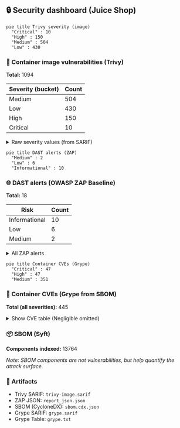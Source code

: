 ## 🔒 Security dashboard (Juice Shop)

```mermaid
pie title Trivy severity (image)
  "Critical" : 10
  "High" : 150
  "Medium" : 504
  "Low" : 430
```

### 🐳 Container image vulnerabilities (Trivy)
**Total:** 1094

| Severity (bucket) | Count |
|---|---|
| Medium | 504 |
| Low | 430 |
| High | 150 |
| Critical | 10 |

<details><summary>Raw severity values (from SARIF)</summary>


| Severity (raw) | Count |
|---|---|
| 5.5 | 460 |
| 2.0 | 426 |
| 8.0 | 81 |
| 7.8 | 43 |
| 4.7 | 13 |
| 6.5 | 9 |
| 7.5 | 9 |
| 5.3 | 6 |
| 7.1 | 5 |
| 9.8 | 4 |
| 4.1 | 3 |
| 7.0 | 3 |
| 7.3 | 3 |
| 8.1 | 3 |
| 9.1 | 3 |
| 9.5 | 3 |
| 3.3 | 2 |
| 4.4 | 2 |
| 4.6 | 2 |
| 5.0 | 2 |
| 6.4 | 2 |
| 6.7 | 2 |
| 0.0 | 1 |
| 1.9 | 1 |
| 4.8 | 1 |
| 6.1 | 1 |
| 6.3 | 1 |
| 7.2 | 1 |
| 7.4 | 1 |
| 7.7 | 1 |


</details>

```mermaid
pie title DAST alerts (ZAP)
  "Medium" : 2
  "Low" : 6
  "Informational" : 10
```

### 🌐 DAST alerts (OWASP ZAP Baseline)
**Total:** 18

| Risk | Count |
|---|---|
| Informational | 10 |
| Low | 6 |
| Medium | 2 |

<details><summary>All ZAP alerts</summary>


- **Content Security Policy (CSP) Header Not Set** — _Medium_ (examples: 11) — e.g. `http://localhost:3000`
- **Cross-Domain Misconfiguration** — _Medium_ (examples: 11) — e.g. `http://localhost:3000`
- **Cross-Domain JavaScript Source File Inclusion** — _Low_ (examples: 10) — e.g. `http://localhost:3000`
- **Dangerous JS Functions** — _Low_ (examples: 2) — e.g. `http://localhost:3000/main.js`
- **Deprecated Feature Policy Header Set** — _Low_ (examples: 11) — e.g. `http://localhost:3000`
- **Full Path Disclosure** — _Low_ (examples: 6) — e.g. `http://localhost:3000/ftp/coupons_2013.md.bak`
- **Insufficient Site Isolation Against Spectre Vulnerability** — _Low_ (examples: 12) — e.g. `http://localhost:3000`
- **Timestamp Disclosure - Unix** — _Low_ (examples: 16) — e.g. `http://localhost:3000`
- **Base64 Disclosure** — _Informational_ (examples: 5) — e.g. `http://localhost:3000/ftp`
- **Information Disclosure - Suspicious Comments** — _Informational_ (examples: 2) — e.g. `http://localhost:3000/main.js`
- **Modern Web Application** — _Informational_ (examples: 11) — e.g. `http://localhost:3000`
- **Non-Storable Content** — _Informational_ (examples: 1) — e.g. `http://localhost:3000/ftp/encrypt.pyc`
- **Sec-Fetch-Dest Header is Missing** — _Informational_ (examples: 3) — e.g. `http://localhost:3000`
- **Sec-Fetch-Mode Header is Missing** — _Informational_ (examples: 3) — e.g. `http://localhost:3000`
- **Sec-Fetch-Site Header is Missing** — _Informational_ (examples: 3) — e.g. `http://localhost:3000`
- **Sec-Fetch-User Header is Missing** — _Informational_ (examples: 3) — e.g. `http://localhost:3000`
- **Storable and Cacheable Content** — _Informational_ (examples: 2) — e.g. `http://localhost:3000/ftp`
- **Storable but Non-Cacheable Content** — _Informational_ (examples: 9) — e.g. `http://localhost:3000`


</details>

```mermaid
pie title Container CVEs (Grype)
  "Critical" : 47
  "High" : 47
  "Medium" : 351
```

### 🧰 Container CVEs (Grype from SBOM)
**Total (all severities):** 445

<details><summary>Show CVE table (Negligible omitted)</summary>


| Vulnerability | Package | Version | Severity | Fix | Location |
|---|---|---|---|---|---|
| `CVE-2023-2953-libldap-2.5-0` | `-` | `-` | Critical | `-` | `//usr/share/doc/libldap-2.5-0/copyright` |
| `CVE-2025-46835-git` | `-` | `-` | Critical | `-` | `//usr/share/doc/git/copyright` |
| `CVE-2025-46835-git-man` | `-` | `-` | Critical | `-` | `//usr/share/doc/git-man/copyright` |
| `CVE-2025-48384-git` | `-` | `-` | Critical | `-` | `//usr/share/doc/git/copyright` |
| `CVE-2025-48384-git-man` | `-` | `-` | Critical | `-` | `//usr/share/doc/git-man/copyright` |
| `CVE-2025-48385-git` | `-` | `-` | Critical | `-` | `//usr/share/doc/git/copyright` |
| `CVE-2025-48385-git-man` | `-` | `-` | Critical | `-` | `//usr/share/doc/git-man/copyright` |
| `CVE-2025-59375-libexpat1` | `-` | `-` | Critical | `-` | `//usr/share/doc/libexpat1/copyright` |
| `CVE-2025-6020-libpam-modules` | `-` | `-` | Critical | `-` | `//usr/share/doc/libpam-modules/copyright` |
| `CVE-2025-6020-libpam-modules-bin` | `-` | `-` | Critical | `-` | `//usr/share/doc/libpam-modules-bin/copyright` |
| `CVE-2025-6020-libpam-runtime` | `-` | `-` | Critical | `-` | `//usr/share/doc/libpam-runtime/copyright` |
| `CVE-2025-6020-libpam0g` | `-` | `-` | Critical | `-` | `//usr/share/doc/libpam0g/copyright` |
| `CVE-2025-6297-dpkg` | `-` | `-` | Critical | `-` | `//usr/share/doc/dpkg/copyright` |
| `CVE-2025-7458-libsqlite3-0` | `-` | `-` | Critical | `-` | `//usr/share/doc/libsqlite3-0/copyright` |
| `CVE-2025-8194-libpython3.11-minimal` | `-` | `-` | Critical | `-` | `//usr/share/doc/libpython3.11-minimal/copyright` |
| `CVE-2025-8194-libpython3.11-stdlib` | `-` | `-` | Critical | `-` | `//usr/share/doc/libpython3.11-minimal/copyright` |
| `CVE-2025-8194-python3.11` | `-` | `-` | Critical | `-` | `//usr/share/doc/python3.11/copyright` |
| `CVE-2025-8194-python3.11-minimal` | `-` | `-` | Critical | `-` | `//usr/share/doc/python3.11-minimal/copyright` |
| `CVE-2025-9086-libcurl3-gnutls` | `-` | `-` | Critical | `-` | `//usr/share/doc/libcurl3-gnutls/copyright` |
| `GHSA-2p57-rm9w-gvfp-ip` | `-` | `-` | Critical | `-` | `//app/node_modules/ip/package.json` |
| `GHSA-35jh-r3h4-6jhm-lodash` | `-` | `-` | Critical | `-` | `//app/node_modules/sanitize-html/node_modules/lodash/package.json` |
| `GHSA-3h5v-q93c-6h6q-ws` | `-` | `-` | Critical | `-` | `//app/frontend/node_modules/engine.io-client/node_modules/ws/package.json` |
| `GHSA-3h5v-q93c-6h6q-ws` | `-` | `-` | Critical | `-` | `//app/node_modules/engine.io/node_modules/ws/package.json` |
| `GHSA-446m-mv8f-q348-moment` | `-` | `-` | Critical | `-` | `//app/node_modules/express-jwt/node_modules/moment/package.json` |
| `GHSA-44fp-w29j-9vj5-multer` | `-` | `-` | Critical | `-` | `//app/node_modules/multer/package.json` |
| `GHSA-4pg4-qvpc-4q3h-multer` | `-` | `-` | Critical | `-` | `//app/node_modules/multer/package.json` |
| `GHSA-4xc9-xhrj-v574-lodash` | `-` | `-` | Critical | `-` | `//app/node_modules/sanitize-html/node_modules/lodash/package.json` |
| `GHSA-5mrr-rgp6-x4gr-marsdb` | `-` | `-` | Critical | `-` | `//app/node_modules/marsdb/package.json` |
| `GHSA-6g6m-m6h5-w9gf-express-jwt` | `-` | `-` | Critical | `-` | `//app/node_modules/express-jwt/package.json` |
| `GHSA-78wr-2p64-hpwj-commons-io` | `-` | `-` | Critical | `-` | `//app/frontend/node_modules/font-mfizz/blaze.jar` |
| `GHSA-8cf7-32gw-wr33-jsonwebtoken` | `-` | `-` | Critical | `-` | `//app/node_modules/express-jwt/node_modules/jsonwebtoken/package.json` |
| `GHSA-8cf7-32gw-wr33-jsonwebtoken` | `-` | `-` | Critical | `-` | `//app/node_modules/jsonwebtoken/package.json` |
| `GHSA-8hfj-j24r-96c4-moment` | `-` | `-` | Critical | `-` | `//app/node_modules/express-jwt/node_modules/moment/package.json` |
| `GHSA-c7hr-j4mj-j2w6-jsonwebtoken` | `-` | `-` | Critical | `-` | `//app/node_modules/express-jwt/node_modules/jsonwebtoken/package.json` |
| `GHSA-c7hr-j4mj-j2w6-jsonwebtoken` | `-` | `-` | Critical | `-` | `//app/node_modules/jsonwebtoken/package.json` |
| `GHSA-cchq-frgv-rjh5-vm2` | `-` | `-` | Critical | `-` | `//app/node_modules/vm2/package.json` |
| `GHSA-cgfm-xwp7-2cvr-sanitize-html` | `-` | `-` | Critical | `-` | `//app/node_modules/sanitize-html/package.json` |
| `GHSA-fjgf-rc76-4x9p-multer` | `-` | `-` | Critical | `-` | `//app/node_modules/multer/package.json` |
| `GHSA-g5hg-p3ph-g8qg-multer` | `-` | `-` | Critical | `-` | `//app/node_modules/multer/package.json` |
| `GHSA-g644-9gfx-q4q4-vm2` | `-` | `-` | Critical | `-` | `//app/node_modules/vm2/package.json` |
| `GHSA-gjcw-v447-2w7q-jws` | `-` | `-` | Critical | `-` | `//app/node_modules/jws/package.json` |
| `GHSA-grv7-fg5c-xmjg-braces` | `-` | `-` | Critical | `-` | `//app/node_modules/braces/package.json` |
| `GHSA-jf85-cpcp-j695-lodash` | `-` | `-` | Critical | `-` | `//app/node_modules/sanitize-html/node_modules/lodash/package.json` |
| `GHSA-p6mc-m468-83gw-lodash.set` | `-` | `-` | Critical | `-` | `//app/node_modules/lodash.set/package.json` |
| `GHSA-rc47-6667-2j5j-http-cache-semantics` | `-` | `-` | Critical | `-` | `//app/node_modules/http-cache-semantics/package.json` |
| `GHSA-whpj-8f3w-67p5-vm2` | `-` | `-` | Critical | `-` | `//app/node_modules/vm2/package.json` |
| `GHSA-xwcq-pm8m-c4vf-crypto-js` | `-` | `-` | Critical | `-` | `//app/node_modules/crypto-js/package.json` |
| `CVE-2023-50495-libncursesw6` | `-` | `-` | High | `-` | `//usr/share/doc/libtinfo6/copyright` |
| `CVE-2023-50495-libtinfo6` | `-` | `-` | High | `-` | `//usr/share/doc/libtinfo6/copyright` |
| `CVE-2023-50495-ncurses-base` | `-` | `-` | High | `-` | `//usr/share/doc/ncurses-base/copyright` |
| `CVE-2023-50495-ncurses-bin` | `-` | `-` | High | `-` | `//usr/share/doc/ncurses-bin/copyright` |
| `CVE-2024-10041-libpam-modules` | `-` | `-` | High | `-` | `//usr/share/doc/libpam-modules/copyright` |
| `CVE-2024-10041-libpam-modules-bin` | `-` | `-` | High | `-` | `//usr/share/doc/libpam-modules-bin/copyright` |
| `CVE-2024-10041-libpam-runtime` | `-` | `-` | High | `-` | `//usr/share/doc/libpam-runtime/copyright` |
| `CVE-2024-10041-libpam0g` | `-` | `-` | High | `-` | `//usr/share/doc/libpam0g/copyright` |
| `CVE-2024-22365-libpam-modules` | `-` | `-` | High | `-` | `//usr/share/doc/libpam-modules/copyright` |
| `CVE-2024-22365-libpam-modules-bin` | `-` | `-` | High | `-` | `//usr/share/doc/libpam-modules-bin/copyright` |
| `CVE-2024-22365-libpam-runtime` | `-` | `-` | High | `-` | `//usr/share/doc/libpam-runtime/copyright` |
| `CVE-2024-22365-libpam0g` | `-` | `-` | High | `-` | `//usr/share/doc/libpam0g/copyright` |
| `CVE-2025-10148-libcurl3-gnutls` | `-` | `-` | High | `-` | `//usr/share/doc/libcurl3-gnutls/copyright` |
| `CVE-2025-29088-libsqlite3-0` | `-` | `-` | High | `-` | `//usr/share/doc/libsqlite3-0/copyright` |
| `CVE-2025-6069-libpython3.11-minimal` | `-` | `-` | High | `-` | `//usr/share/doc/libpython3.11-minimal/copyright` |
| `CVE-2025-6069-libpython3.11-stdlib` | `-` | `-` | High | `-` | `//usr/share/doc/libpython3.11-minimal/copyright` |
| `CVE-2025-6069-python3.11` | `-` | `-` | High | `-` | `//usr/share/doc/python3.11/copyright` |
| `CVE-2025-6069-python3.11-minimal` | `-` | `-` | High | `-` | `//usr/share/doc/python3.11-minimal/copyright` |
| `CVE-2025-7709-libsqlite3-0` | `-` | `-` | High | `-` | `//usr/share/doc/libsqlite3-0/copyright` |
| `CVE-2025-9714-libxml2` | `-` | `-` | High | `-` | `//usr/share/doc/libxml2/copyright` |
| `CVE-2025-9714-libxml2-dev` | `-` | `-` | High | `-` | `//usr/share/doc/libxml2-dev/copyright` |
| `GHSA-25hc-qcg6-38wj-socket.io` | `-` | `-` | High | `-` | `//app/node_modules/socket.io/package.json` |
| `GHSA-29mw-wpgm-hmr9-lodash` | `-` | `-` | High | `-` | `//app/node_modules/sanitize-html/node_modules/lodash/package.json` |
| `GHSA-3j7m-hmh3-9jmp-sanitize-html` | `-` | `-` | High | `-` | `//app/node_modules/sanitize-html/package.json` |
| `GHSA-6fx8-h7jm-663j-parseuri` | `-` | `-` | High | `-` | `//app/frontend/node_modules/parseuri/package.json` |
| `GHSA-87vv-r9j6-g5qv-moment` | `-` | `-` | High | `-` | `//app/node_modules/express-jwt/node_modules/moment/package.json` |
| `GHSA-8g4m-cjm2-96wq-notevil` | `-` | `-` | High | `-` | `//app/node_modules/notevil/package.json` |
| `GHSA-952p-6rrq-rcjv-micromatch` | `-` | `-` | High | `-` | `//app/node_modules/micromatch/package.json` |
| `GHSA-cqmj-92xf-r6r9-socket.io-parser` | `-` | `-` | High | `-` | `//app/node_modules/socket.io-parser/package.json` |
| `GHSA-cqmj-92xf-r6r9-socket.io-parser` | `-` | `-` | High | `-` | `//app/frontend/node_modules/socket.io-client/node_modules/socket.io-parser/package.json` |
| `GHSA-f5x3-32g6-xq36-tar` | `-` | `-` | High | `-` | `//app/node_modules/node-pre-gyp/node_modules/tar/package.json` |
| `GHSA-fvqr-27wr-82fm-lodash` | `-` | `-` | High | `-` | `//app/node_modules/sanitize-html/node_modules/lodash/package.json` |
| `GHSA-gwrp-pvrq-jmwv-commons-io` | `-` | `-` | High | `-` | `//app/frontend/node_modules/font-mfizz/blaze.jar` |
| `GHSA-hjrf-2m68-5959-jsonwebtoken` | `-` | `-` | High | `-` | `//app/node_modules/express-jwt/node_modules/jsonwebtoken/package.json` |
| `GHSA-hjrf-2m68-5959-jsonwebtoken` | `-` | `-` | High | `-` | `//app/node_modules/jsonwebtoken/package.json` |
| `GHSA-mjxr-4v3x-q3m4-sanitize-html` | `-` | `-` | High | `-` | `//app/node_modules/sanitize-html/package.json` |
| `GHSA-p5gc-c584-jj6v-vm2` | `-` | `-` | High | `-` | `//app/node_modules/vm2/package.json` |
| `GHSA-pfrx-2q88-qq97-got` | `-` | `-` | High | `-` | `//app/node_modules/got/package.json` |
| `GHSA-qhxp-v273-g94h-sanitize-html` | `-` | `-` | High | `-` | `//app/node_modules/sanitize-html/package.json` |
| `GHSA-qwph-4952-7xr6-jsonwebtoken` | `-` | `-` | High | `-` | `//app/node_modules/express-jwt/node_modules/jsonwebtoken/package.json` |
| `GHSA-qwph-4952-7xr6-jsonwebtoken` | `-` | `-` | High | `-` | `//app/node_modules/jsonwebtoken/package.json` |
| `GHSA-r7qp-cfhv-p84w-engine.io` | `-` | `-` | High | `-` | `//app/node_modules/engine.io/package.json` |
| `GHSA-rjqq-98f6-6j3r-sanitize-html` | `-` | `-` | High | `-` | `//app/node_modules/sanitize-html/package.json` |
| `GHSA-rm97-x556-q36h-sanitize-html` | `-` | `-` | High | `-` | `//app/node_modules/sanitize-html/package.json` |
| `GHSA-rvg8-pwq2-xj7q-base64url` | `-` | `-` | High | `-` | `//app/node_modules/base64url/package.json` |
| `GHSA-x5rq-j2xg-h7qm-lodash` | `-` | `-` | High | `-` | `//app/node_modules/sanitize-html/node_modules/lodash/package.json` |
| `GHSA-xc6g-ggrc-qq4r-sanitize-html` | `-` | `-` | High | `-` | `//app/node_modules/sanitize-html/package.json` |
| `CVE-2005-2541-tar` | `-` | `-` | Medium | `-` | `//usr/share/doc/tar/copyright` |
| `CVE-2007-5686-login` | `-` | `-` | Medium | `-` | `//usr/share/doc/login/copyright` |
| `CVE-2007-5686-passwd` | `-` | `-` | Medium | `-` | `//usr/share/doc/passwd/copyright` |
| `CVE-2010-4756-libc-bin` | `-` | `-` | Medium | `-` | `//usr/share/doc/libc-bin/copyright` |
| `CVE-2010-4756-libc-dev-bin` | `-` | `-` | Medium | `-` | `//usr/share/doc/libc-dev-bin/copyright` |
| `CVE-2010-4756-libc6` | `-` | `-` | Medium | `-` | `//usr/share/doc/libc6/copyright` |
| `CVE-2010-4756-libc6-dev` | `-` | `-` | Medium | `-` | `//usr/share/doc/libc6-dev/copyright` |
| `CVE-2011-3374-apt` | `-` | `-` | Medium | `-` | `//usr/share/doc/apt/copyright` |
| `CVE-2011-3374-libapt-pkg6.0` | `-` | `-` | Medium | `-` | `//usr/share/doc/libapt-pkg6.0/copyright` |
| `CVE-2011-3389-libgnutls30` | `-` | `-` | Medium | `-` | `//usr/share/doc/libgnutls30/copyright` |
| `CVE-2011-4116-libperl5.36` | `-` | `-` | Medium | `-` | `//usr/share/doc/libperl5.36/copyright` |
| `CVE-2011-4116-perl` | `-` | `-` | Medium | `-` | `//usr/share/doc/perl/copyright` |
| `CVE-2011-4116-perl-base` | `-` | `-` | Medium | `-` | `//usr/share/doc/perl-base/copyright` |
| `CVE-2011-4116-perl-modules-5.36` | `-` | `-` | Medium | `-` | `//usr/share/doc/perl-modules-5.36/copyright` |
| `CVE-2013-4392-libsystemd0` | `-` | `-` | Medium | `-` | `//usr/share/doc/libsystemd0/copyright` |
| `CVE-2013-4392-libudev1` | `-` | `-` | Medium | `-` | `//usr/share/doc/libudev1/copyright` |
| `CVE-2015-3276-libldap-2.5-0` | `-` | `-` | Medium | `-` | `//usr/share/doc/libldap-2.5-0/copyright` |
| `CVE-2016-2781-coreutils` | `-` | `-` | Medium | `-` | `//usr/share/doc/coreutils/copyright` |
| `CVE-2017-13716-binutils` | `-` | `-` | Medium | `-` | `//usr/share/doc/binutils/copyright` |
| `CVE-2017-13716-binutils-common` | `-` | `-` | Medium | `-` | `//usr/share/doc/binutils-common/copyright` |
| `CVE-2017-13716-binutils-x86-64-linux-gnu` | `-` | `-` | Medium | `-` | `//usr/share/doc/binutils-common/copyright` |
| `CVE-2017-13716-libbinutils` | `-` | `-` | Medium | `-` | `//usr/share/doc/binutils-common/copyright` |
| `CVE-2017-13716-libctf-nobfd0` | `-` | `-` | Medium | `-` | `//usr/share/doc/libctf-nobfd0/copyright` |
| `CVE-2017-13716-libctf0` | `-` | `-` | Medium | `-` | `//usr/share/doc/binutils-common/copyright` |
| `CVE-2017-13716-libgprofng0` | `-` | `-` | Medium | `-` | `//usr/share/doc/binutils-common/copyright` |
| `CVE-2017-14159-libldap-2.5-0` | `-` | `-` | Medium | `-` | `//usr/share/doc/libldap-2.5-0/copyright` |
| `CVE-2017-17740-libldap-2.5-0` | `-` | `-` | Medium | `-` | `//usr/share/doc/libldap-2.5-0/copyright` |
| `CVE-2017-18018-coreutils` | `-` | `-` | Medium | `-` | `//usr/share/doc/coreutils/copyright` |
| `CVE-2018-1000021-git` | `-` | `-` | Medium | `-` | `//usr/share/doc/git/copyright` |
| `CVE-2018-1000021-git-man` | `-` | `-` | Medium | `-` | `//usr/share/doc/git-man/copyright` |
| `CVE-2018-20673-binutils` | `-` | `-` | Medium | `-` | `//usr/share/doc/binutils/copyright` |
| `CVE-2018-20673-binutils-common` | `-` | `-` | Medium | `-` | `//usr/share/doc/binutils-common/copyright` |
| `CVE-2018-20673-binutils-x86-64-linux-gnu` | `-` | `-` | Medium | `-` | `//usr/share/doc/binutils-common/copyright` |
| `CVE-2018-20673-libbinutils` | `-` | `-` | Medium | `-` | `//usr/share/doc/binutils-common/copyright` |
| `CVE-2018-20673-libctf-nobfd0` | `-` | `-` | Medium | `-` | `//usr/share/doc/libctf-nobfd0/copyright` |
| `CVE-2018-20673-libctf0` | `-` | `-` | Medium | `-` | `//usr/share/doc/binutils-common/copyright` |
| `CVE-2018-20673-libgprofng0` | `-` | `-` | Medium | `-` | `//usr/share/doc/binutils-common/copyright` |
| `CVE-2018-20712-binutils` | `-` | `-` | Medium | `-` | `//usr/share/doc/binutils/copyright` |
| `CVE-2018-20712-binutils-common` | `-` | `-` | Medium | `-` | `//usr/share/doc/binutils-common/copyright` |
| `CVE-2018-20712-binutils-x86-64-linux-gnu` | `-` | `-` | Medium | `-` | `//usr/share/doc/binutils-common/copyright` |
| `CVE-2018-20712-libbinutils` | `-` | `-` | Medium | `-` | `//usr/share/doc/binutils-common/copyright` |
| `CVE-2018-20712-libctf-nobfd0` | `-` | `-` | Medium | `-` | `//usr/share/doc/libctf-nobfd0/copyright` |
| `CVE-2018-20712-libctf0` | `-` | `-` | Medium | `-` | `//usr/share/doc/binutils-common/copyright` |
| `CVE-2018-20712-libgprofng0` | `-` | `-` | Medium | `-` | `//usr/share/doc/binutils-common/copyright` |
| `CVE-2018-20796-libc-bin` | `-` | `-` | Medium | `-` | `//usr/share/doc/libc-bin/copyright` |
| `CVE-2018-20796-libc-dev-bin` | `-` | `-` | Medium | `-` | `//usr/share/doc/libc-dev-bin/copyright` |
| `CVE-2018-20796-libc6` | `-` | `-` | Medium | `-` | `//usr/share/doc/libc6/copyright` |
| `CVE-2018-20796-libc6-dev` | `-` | `-` | Medium | `-` | `//usr/share/doc/libc6-dev/copyright` |
| `CVE-2018-5709-libgssapi-krb5-2` | `-` | `-` | Medium | `-` | `//usr/share/doc/libgssapi-krb5-2/copyright` |
| `CVE-2018-5709-libk5crypto3` | `-` | `-` | Medium | `-` | `//usr/share/doc/libk5crypto3/copyright` |
| `CVE-2018-5709-libkrb5-3` | `-` | `-` | Medium | `-` | `//usr/share/doc/libkrb5-3/copyright` |
| `CVE-2018-5709-libkrb5support0` | `-` | `-` | Medium | `-` | `//usr/share/doc/libkrb5support0/copyright` |
| `CVE-2018-6829-libgcrypt20` | `-` | `-` | Medium | `-` | `//usr/share/doc/libgcrypt20/copyright` |
| `CVE-2018-9996-binutils` | `-` | `-` | Medium | `-` | `//usr/share/doc/binutils/copyright` |
| `CVE-2018-9996-binutils-common` | `-` | `-` | Medium | `-` | `//usr/share/doc/binutils-common/copyright` |
| `CVE-2018-9996-binutils-x86-64-linux-gnu` | `-` | `-` | Medium | `-` | `//usr/share/doc/binutils-common/copyright` |
| `CVE-2018-9996-libbinutils` | `-` | `-` | Medium | `-` | `//usr/share/doc/binutils-common/copyright` |
| `CVE-2018-9996-libctf-nobfd0` | `-` | `-` | Medium | `-` | `//usr/share/doc/libctf-nobfd0/copyright` |
| `CVE-2018-9996-libctf0` | `-` | `-` | Medium | `-` | `//usr/share/doc/binutils-common/copyright` |
| `CVE-2018-9996-libgprofng0` | `-` | `-` | Medium | `-` | `//usr/share/doc/binutils-common/copyright` |
| `CVE-2019-1010022-libc-bin` | `-` | `-` | Medium | `-` | `//usr/share/doc/libc-bin/copyright` |
| `CVE-2019-1010022-libc-dev-bin` | `-` | `-` | Medium | `-` | `//usr/share/doc/libc-dev-bin/copyright` |
| `CVE-2019-1010022-libc6` | `-` | `-` | Medium | `-` | `//usr/share/doc/libc6/copyright` |
| `CVE-2019-1010022-libc6-dev` | `-` | `-` | Medium | `-` | `//usr/share/doc/libc6-dev/copyright` |
| `CVE-2019-1010023-libc-bin` | `-` | `-` | Medium | `-` | `//usr/share/doc/libc-bin/copyright` |
| `CVE-2019-1010023-libc-dev-bin` | `-` | `-` | Medium | `-` | `//usr/share/doc/libc-dev-bin/copyright` |
| `CVE-2019-1010023-libc6` | `-` | `-` | Medium | `-` | `//usr/share/doc/libc6/copyright` |
| `CVE-2019-1010023-libc6-dev` | `-` | `-` | Medium | `-` | `//usr/share/doc/libc6-dev/copyright` |
| `CVE-2019-1010024-libc-bin` | `-` | `-` | Medium | `-` | `//usr/share/doc/libc-bin/copyright` |
| `CVE-2019-1010024-libc-dev-bin` | `-` | `-` | Medium | `-` | `//usr/share/doc/libc-dev-bin/copyright` |
| `CVE-2019-1010024-libc6` | `-` | `-` | Medium | `-` | `//usr/share/doc/libc6/copyright` |
| `CVE-2019-1010024-libc6-dev` | `-` | `-` | Medium | `-` | `//usr/share/doc/libc6-dev/copyright` |
| `CVE-2019-1010025-libc-bin` | `-` | `-` | Medium | `-` | `//usr/share/doc/libc-bin/copyright` |
| `CVE-2019-1010025-libc-dev-bin` | `-` | `-` | Medium | `-` | `//usr/share/doc/libc-dev-bin/copyright` |
| `CVE-2019-1010025-libc6` | `-` | `-` | Medium | `-` | `//usr/share/doc/libc6/copyright` |
| `CVE-2019-1010025-libc6-dev` | `-` | `-` | Medium | `-` | `//usr/share/doc/libc6-dev/copyright` |
| `CVE-2019-9192-libc-bin` | `-` | `-` | Medium | `-` | `//usr/share/doc/libc-bin/copyright` |
| `CVE-2019-9192-libc-dev-bin` | `-` | `-` | Medium | `-` | `//usr/share/doc/libc-dev-bin/copyright` |
| `CVE-2019-9192-libc6` | `-` | `-` | Medium | `-` | `//usr/share/doc/libc6/copyright` |
| `CVE-2019-9192-libc6-dev` | `-` | `-` | Medium | `-` | `//usr/share/doc/libc6-dev/copyright` |
| `CVE-2020-15719-libldap-2.5-0` | `-` | `-` | Medium | `-` | `//usr/share/doc/libldap-2.5-0/copyright` |
| `CVE-2020-36325-libjansson4` | `-` | `-` | Medium | `-` | `//usr/share/doc/libjansson4/copyright` |
| `CVE-2021-32256-binutils` | `-` | `-` | Medium | `-` | `//usr/share/doc/binutils/copyright` |
| `CVE-2021-32256-binutils-common` | `-` | `-` | Medium | `-` | `//usr/share/doc/binutils-common/copyright` |
| `CVE-2021-32256-binutils-x86-64-linux-gnu` | `-` | `-` | Medium | `-` | `//usr/share/doc/binutils-common/copyright` |
| `CVE-2021-32256-libbinutils` | `-` | `-` | Medium | `-` | `//usr/share/doc/binutils-common/copyright` |
| `CVE-2021-32256-libctf-nobfd0` | `-` | `-` | Medium | `-` | `//usr/share/doc/libctf-nobfd0/copyright` |
| `CVE-2021-32256-libctf0` | `-` | `-` | Medium | `-` | `//usr/share/doc/binutils-common/copyright` |
| `CVE-2021-32256-libgprofng0` | `-` | `-` | Medium | `-` | `//usr/share/doc/binutils-common/copyright` |
| `CVE-2021-45346-libsqlite3-0` | `-` | `-` | Medium | `-` | `//usr/share/doc/libsqlite3-0/copyright` |
| `CVE-2022-0563-bsdutils` | `-` | `-` | Medium | `-` | `//usr/share/doc/bsdutils/copyright` |
| `CVE-2022-0563-libblkid1` | `-` | `-` | Medium | `-` | `//usr/share/doc/libblkid1/copyright` |
| `CVE-2022-0563-libmount1` | `-` | `-` | Medium | `-` | `//usr/share/doc/libmount1/copyright` |
| `CVE-2022-0563-libsmartcols1` | `-` | `-` | Medium | `-` | `//usr/share/doc/libsmartcols1/copyright` |
| `CVE-2022-0563-libuuid1` | `-` | `-` | Medium | `-` | `//usr/share/doc/libuuid1/copyright` |
| `CVE-2022-0563-mount` | `-` | `-` | Medium | `-` | `//usr/share/doc/mount/copyright` |
| `CVE-2022-0563-util-linux` | `-` | `-` | Medium | `-` | `//usr/share/doc/util-linux/copyright` |
| `CVE-2022-0563-util-linux-extra` | `-` | `-` | Medium | `-` | `//usr/share/doc/util-linux-extra/copyright` |
| `CVE-2022-24975-git` | `-` | `-` | Medium | `-` | `//usr/share/doc/git/copyright` |
| `CVE-2022-24975-git-man` | `-` | `-` | Medium | `-` | `//usr/share/doc/git-man/copyright` |
| `CVE-2022-27943-cpp-12` | `-` | `-` | Medium | `-` | `//usr/share/doc/gcc-12-base/copyright` |
| `CVE-2022-27943-g++-12` | `-` | `-` | Medium | `-` | `//usr/share/doc/gcc-12-base/copyright` |
| `CVE-2022-27943-gcc-12` | `-` | `-` | Medium | `-` | `//usr/share/doc/gcc-12-base/copyright` |
| `CVE-2022-27943-gcc-12-base` | `-` | `-` | Medium | `-` | `//usr/share/doc/gcc-12-base/copyright` |
| `CVE-2022-27943-libasan8` | `-` | `-` | Medium | `-` | `//usr/share/doc/gcc-12-base/copyright` |
| `CVE-2022-27943-libatomic1` | `-` | `-` | Medium | `-` | `//usr/share/doc/gcc-12-base/copyright` |
| `CVE-2022-27943-libcc1-0` | `-` | `-` | Medium | `-` | `//usr/share/doc/gcc-12-base/copyright` |
| `CVE-2022-27943-libgcc-12-dev` | `-` | `-` | Medium | `-` | `//usr/share/doc/gcc-12-base/copyright` |
| `CVE-2022-27943-libgcc-s1` | `-` | `-` | Medium | `-` | `//usr/share/doc/gcc-12-base/copyright` |
| `CVE-2022-27943-libgomp1` | `-` | `-` | Medium | `-` | `//usr/share/doc/gcc-12-base/copyright` |
| `CVE-2022-27943-libitm1` | `-` | `-` | Medium | `-` | `//usr/share/doc/gcc-12-base/copyright` |
| `CVE-2022-27943-liblsan0` | `-` | `-` | Medium | `-` | `//usr/share/doc/gcc-12-base/copyright` |
| `CVE-2022-27943-libquadmath0` | `-` | `-` | Medium | `-` | `//usr/share/doc/gcc-12-base/copyright` |
| `CVE-2022-27943-libstdc++-12-dev` | `-` | `-` | Medium | `-` | `//usr/share/doc/gcc-12-base/copyright` |
| `CVE-2022-27943-libstdc++6` | `-` | `-` | Medium | `-` | `//usr/share/doc/gcc-12-base/copyright` |
| `CVE-2022-27943-libtsan2` | `-` | `-` | Medium | `-` | `//usr/share/doc/gcc-12-base/copyright` |
| `CVE-2022-27943-libubsan1` | `-` | `-` | Medium | `-` | `//usr/share/doc/gcc-12-base/copyright` |
| `CVE-2022-3219-gpgv` | `-` | `-` | Medium | `-` | `//usr/share/doc/gpgv/copyright` |
| `CVE-2023-1972-binutils` | `-` | `-` | Medium | `-` | `//usr/share/doc/binutils/copyright` |
| `CVE-2023-1972-binutils-common` | `-` | `-` | Medium | `-` | `//usr/share/doc/binutils-common/copyright` |
| `CVE-2023-1972-binutils-x86-64-linux-gnu` | `-` | `-` | Medium | `-` | `//usr/share/doc/binutils-common/copyright` |
| `CVE-2023-1972-libbinutils` | `-` | `-` | Medium | `-` | `//usr/share/doc/binutils-common/copyright` |
| `CVE-2023-1972-libctf-nobfd0` | `-` | `-` | Medium | `-` | `//usr/share/doc/libctf-nobfd0/copyright` |
| `CVE-2023-1972-libctf0` | `-` | `-` | Medium | `-` | `//usr/share/doc/binutils-common/copyright` |
| `CVE-2023-1972-libgprofng0` | `-` | `-` | Medium | `-` | `//usr/share/doc/binutils-common/copyright` |
| `CVE-2023-31437-libsystemd0` | `-` | `-` | Medium | `-` | `//usr/share/doc/libsystemd0/copyright` |
| `CVE-2023-31437-libudev1` | `-` | `-` | Medium | `-` | `//usr/share/doc/libudev1/copyright` |
| `CVE-2023-31438-libsystemd0` | `-` | `-` | Medium | `-` | `//usr/share/doc/libsystemd0/copyright` |
| `CVE-2023-31438-libudev1` | `-` | `-` | Medium | `-` | `//usr/share/doc/libudev1/copyright` |
| `CVE-2023-31439-libsystemd0` | `-` | `-` | Medium | `-` | `//usr/share/doc/libsystemd0/copyright` |
| `CVE-2023-31439-libudev1` | `-` | `-` | Medium | `-` | `//usr/share/doc/libudev1/copyright` |
| `CVE-2023-31486-libperl5.36` | `-` | `-` | Medium | `-` | `//usr/share/doc/libperl5.36/copyright` |
| `CVE-2023-31486-perl` | `-` | `-` | Medium | `-` | `//usr/share/doc/perl/copyright` |
| `CVE-2023-31486-perl-base` | `-` | `-` | Medium | `-` | `//usr/share/doc/perl-base/copyright` |
| `CVE-2023-31486-perl-modules-5.36` | `-` | `-` | Medium | `-` | `//usr/share/doc/perl-modules-5.36/copyright` |
| `CVE-2023-52426-libexpat1` | `-` | `-` | Medium | `-` | `//usr/share/doc/libexpat1/copyright` |
| `CVE-2024-2236-libgcrypt20` | `-` | `-` | Medium | `-` | `//usr/share/doc/libgcrypt20/copyright` |
| `CVE-2024-2379-libcurl3-gnutls` | `-` | `-` | Medium | `-` | `//usr/share/doc/libcurl3-gnutls/copyright` |
| `CVE-2024-26458-libgssapi-krb5-2` | `-` | `-` | Medium | `-` | `//usr/share/doc/libgssapi-krb5-2/copyright` |
| `CVE-2024-26458-libk5crypto3` | `-` | `-` | Medium | `-` | `//usr/share/doc/libk5crypto3/copyright` |
| `CVE-2024-26458-libkrb5-3` | `-` | `-` | Medium | `-` | `//usr/share/doc/libkrb5-3/copyright` |
| `CVE-2024-26458-libkrb5support0` | `-` | `-` | Medium | `-` | `//usr/share/doc/libkrb5support0/copyright` |
| `CVE-2024-26461-libgssapi-krb5-2` | `-` | `-` | Medium | `-` | `//usr/share/doc/libgssapi-krb5-2/copyright` |
| `CVE-2024-26461-libk5crypto3` | `-` | `-` | Medium | `-` | `//usr/share/doc/libk5crypto3/copyright` |
| `CVE-2024-26461-libkrb5-3` | `-` | `-` | Medium | `-` | `//usr/share/doc/libkrb5-3/copyright` |
| `CVE-2024-26461-libkrb5support0` | `-` | `-` | Medium | `-` | `//usr/share/doc/libkrb5support0/copyright` |
| `CVE-2024-28757-libexpat1` | `-` | `-` | Medium | `-` | `//usr/share/doc/libexpat1/copyright` |
| `CVE-2024-52005-git` | `-` | `-` | Medium | `-` | `//usr/share/doc/git/copyright` |
| `CVE-2024-52005-git-man` | `-` | `-` | Medium | `-` | `//usr/share/doc/git-man/copyright` |
| `CVE-2024-53589-binutils` | `-` | `-` | Medium | `-` | `//usr/share/doc/binutils/copyright` |
| `CVE-2024-53589-binutils-common` | `-` | `-` | Medium | `-` | `//usr/share/doc/binutils-common/copyright` |
| `CVE-2024-53589-binutils-x86-64-linux-gnu` | `-` | `-` | Medium | `-` | `//usr/share/doc/binutils-common/copyright` |
| `CVE-2024-53589-libbinutils` | `-` | `-` | Medium | `-` | `//usr/share/doc/binutils-common/copyright` |
| `CVE-2024-53589-libctf-nobfd0` | `-` | `-` | Medium | `-` | `//usr/share/doc/libctf-nobfd0/copyright` |
| `CVE-2024-53589-libctf0` | `-` | `-` | Medium | `-` | `//usr/share/doc/binutils-common/copyright` |
| `CVE-2024-53589-libgprofng0` | `-` | `-` | Medium | `-` | `//usr/share/doc/binutils-common/copyright` |
| `CVE-2024-56433-login` | `-` | `-` | Medium | `-` | `//usr/share/doc/login/copyright` |
| `CVE-2024-56433-passwd` | `-` | `-` | Medium | `-` | `//usr/share/doc/passwd/copyright` |
| `CVE-2024-57360-binutils` | `-` | `-` | Medium | `-` | `//usr/share/doc/binutils/copyright` |
| `CVE-2024-57360-binutils-common` | `-` | `-` | Medium | `-` | `//usr/share/doc/binutils-common/copyright` |
| `CVE-2024-57360-binutils-x86-64-linux-gnu` | `-` | `-` | Medium | `-` | `//usr/share/doc/binutils-common/copyright` |
| `CVE-2024-57360-libbinutils` | `-` | `-` | Medium | `-` | `//usr/share/doc/binutils-common/copyright` |
| `CVE-2024-57360-libctf-nobfd0` | `-` | `-` | Medium | `-` | `//usr/share/doc/libctf-nobfd0/copyright` |
| `CVE-2024-57360-libctf0` | `-` | `-` | Medium | `-` | `//usr/share/doc/binutils-common/copyright` |
| `CVE-2024-57360-libgprofng0` | `-` | `-` | Medium | `-` | `//usr/share/doc/binutils-common/copyright` |
| `CVE-2025-0725-libcurl3-gnutls` | `-` | `-` | Medium | `-` | `//usr/share/doc/libcurl3-gnutls/copyright` |
| `CVE-2025-0840-binutils` | `-` | `-` | Medium | `-` | `//usr/share/doc/binutils/copyright` |
| `CVE-2025-0840-binutils-common` | `-` | `-` | Medium | `-` | `//usr/share/doc/binutils-common/copyright` |
| `CVE-2025-0840-binutils-x86-64-linux-gnu` | `-` | `-` | Medium | `-` | `//usr/share/doc/binutils-common/copyright` |
| `CVE-2025-0840-libbinutils` | `-` | `-` | Medium | `-` | `//usr/share/doc/binutils-common/copyright` |
| `CVE-2025-0840-libctf-nobfd0` | `-` | `-` | Medium | `-` | `//usr/share/doc/libctf-nobfd0/copyright` |
| `CVE-2025-0840-libctf0` | `-` | `-` | Medium | `-` | `//usr/share/doc/binutils-common/copyright` |
| `CVE-2025-0840-libgprofng0` | `-` | `-` | Medium | `-` | `//usr/share/doc/binutils-common/copyright` |
| `CVE-2025-11081-binutils` | `-` | `-` | Medium | `-` | `//usr/share/doc/binutils/copyright` |
| `CVE-2025-11081-binutils-common` | `-` | `-` | Medium | `-` | `//usr/share/doc/binutils-common/copyright` |
| `CVE-2025-11081-binutils-x86-64-linux-gnu` | `-` | `-` | Medium | `-` | `//usr/share/doc/binutils-common/copyright` |
| `CVE-2025-11081-libbinutils` | `-` | `-` | Medium | `-` | `//usr/share/doc/binutils-common/copyright` |
| `CVE-2025-11081-libctf-nobfd0` | `-` | `-` | Medium | `-` | `//usr/share/doc/libctf-nobfd0/copyright` |
| `CVE-2025-11081-libctf0` | `-` | `-` | Medium | `-` | `//usr/share/doc/binutils-common/copyright` |
| `CVE-2025-11081-libgprofng0` | `-` | `-` | Medium | `-` | `//usr/share/doc/binutils-common/copyright` |
| `CVE-2025-11082-binutils` | `-` | `-` | Medium | `-` | `//usr/share/doc/binutils/copyright` |
| `CVE-2025-11082-binutils-common` | `-` | `-` | Medium | `-` | `//usr/share/doc/binutils-common/copyright` |
| `CVE-2025-11082-binutils-x86-64-linux-gnu` | `-` | `-` | Medium | `-` | `//usr/share/doc/binutils-common/copyright` |
| `CVE-2025-11082-libbinutils` | `-` | `-` | Medium | `-` | `//usr/share/doc/binutils-common/copyright` |
| `CVE-2025-11082-libctf-nobfd0` | `-` | `-` | Medium | `-` | `//usr/share/doc/libctf-nobfd0/copyright` |
| `CVE-2025-11082-libctf0` | `-` | `-` | Medium | `-` | `//usr/share/doc/binutils-common/copyright` |
| `CVE-2025-11082-libgprofng0` | `-` | `-` | Medium | `-` | `//usr/share/doc/binutils-common/copyright` |
| `CVE-2025-11083-binutils` | `-` | `-` | Medium | `-` | `//usr/share/doc/binutils/copyright` |
| `CVE-2025-11083-binutils-common` | `-` | `-` | Medium | `-` | `//usr/share/doc/binutils-common/copyright` |
| `CVE-2025-11083-binutils-x86-64-linux-gnu` | `-` | `-` | Medium | `-` | `//usr/share/doc/binutils-common/copyright` |
| `CVE-2025-11083-libbinutils` | `-` | `-` | Medium | `-` | `//usr/share/doc/binutils-common/copyright` |
| `CVE-2025-11083-libctf-nobfd0` | `-` | `-` | Medium | `-` | `//usr/share/doc/libctf-nobfd0/copyright` |
| `CVE-2025-11083-libctf0` | `-` | `-` | Medium | `-` | `//usr/share/doc/binutils-common/copyright` |
| `CVE-2025-11083-libgprofng0` | `-` | `-` | Medium | `-` | `//usr/share/doc/binutils-common/copyright` |
| `CVE-2025-1147-binutils` | `-` | `-` | Medium | `-` | `//usr/share/doc/binutils/copyright` |
| `CVE-2025-1147-binutils-common` | `-` | `-` | Medium | `-` | `//usr/share/doc/binutils-common/copyright` |
| `CVE-2025-1147-binutils-x86-64-linux-gnu` | `-` | `-` | Medium | `-` | `//usr/share/doc/binutils-common/copyright` |
| `CVE-2025-1147-libbinutils` | `-` | `-` | Medium | `-` | `//usr/share/doc/binutils-common/copyright` |
| `CVE-2025-1147-libctf-nobfd0` | `-` | `-` | Medium | `-` | `//usr/share/doc/libctf-nobfd0/copyright` |
| `CVE-2025-1147-libctf0` | `-` | `-` | Medium | `-` | `//usr/share/doc/binutils-common/copyright` |
| `CVE-2025-1147-libgprofng0` | `-` | `-` | Medium | `-` | `//usr/share/doc/binutils-common/copyright` |
| `CVE-2025-1148-binutils` | `-` | `-` | Medium | `-` | `//usr/share/doc/binutils/copyright` |
| `CVE-2025-1148-binutils-common` | `-` | `-` | Medium | `-` | `//usr/share/doc/binutils-common/copyright` |
| `CVE-2025-1148-binutils-x86-64-linux-gnu` | `-` | `-` | Medium | `-` | `//usr/share/doc/binutils-common/copyright` |
| `CVE-2025-1148-libbinutils` | `-` | `-` | Medium | `-` | `//usr/share/doc/binutils-common/copyright` |
| `CVE-2025-1148-libctf-nobfd0` | `-` | `-` | Medium | `-` | `//usr/share/doc/libctf-nobfd0/copyright` |
| `CVE-2025-1148-libctf0` | `-` | `-` | Medium | `-` | `//usr/share/doc/binutils-common/copyright` |
| `CVE-2025-1148-libgprofng0` | `-` | `-` | Medium | `-` | `//usr/share/doc/binutils-common/copyright` |
| `CVE-2025-1149-binutils` | `-` | `-` | Medium | `-` | `//usr/share/doc/binutils/copyright` |
| `CVE-2025-1149-binutils-common` | `-` | `-` | Medium | `-` | `//usr/share/doc/binutils-common/copyright` |
| `CVE-2025-1149-binutils-x86-64-linux-gnu` | `-` | `-` | Medium | `-` | `//usr/share/doc/binutils-common/copyright` |
| `CVE-2025-1149-libbinutils` | `-` | `-` | Medium | `-` | `//usr/share/doc/binutils-common/copyright` |
| `CVE-2025-1149-libctf-nobfd0` | `-` | `-` | Medium | `-` | `//usr/share/doc/libctf-nobfd0/copyright` |
| `CVE-2025-1149-libctf0` | `-` | `-` | Medium | `-` | `//usr/share/doc/binutils-common/copyright` |
| `CVE-2025-1149-libgprofng0` | `-` | `-` | Medium | `-` | `//usr/share/doc/binutils-common/copyright` |
| `CVE-2025-1150-binutils` | `-` | `-` | Medium | `-` | `//usr/share/doc/binutils/copyright` |
| `CVE-2025-1150-binutils-common` | `-` | `-` | Medium | `-` | `//usr/share/doc/binutils-common/copyright` |
| `CVE-2025-1150-binutils-x86-64-linux-gnu` | `-` | `-` | Medium | `-` | `//usr/share/doc/binutils-common/copyright` |
| `CVE-2025-1150-libbinutils` | `-` | `-` | Medium | `-` | `//usr/share/doc/binutils-common/copyright` |
| `CVE-2025-1150-libctf-nobfd0` | `-` | `-` | Medium | `-` | `//usr/share/doc/libctf-nobfd0/copyright` |
| `CVE-2025-1150-libctf0` | `-` | `-` | Medium | `-` | `//usr/share/doc/binutils-common/copyright` |
| `CVE-2025-1150-libgprofng0` | `-` | `-` | Medium | `-` | `//usr/share/doc/binutils-common/copyright` |
| `CVE-2025-1151-binutils` | `-` | `-` | Medium | `-` | `//usr/share/doc/binutils/copyright` |
| `CVE-2025-1151-binutils-common` | `-` | `-` | Medium | `-` | `//usr/share/doc/binutils-common/copyright` |
| `CVE-2025-1151-binutils-x86-64-linux-gnu` | `-` | `-` | Medium | `-` | `//usr/share/doc/binutils-common/copyright` |
| `CVE-2025-1151-libbinutils` | `-` | `-` | Medium | `-` | `//usr/share/doc/binutils-common/copyright` |
| `CVE-2025-1151-libctf-nobfd0` | `-` | `-` | Medium | `-` | `//usr/share/doc/libctf-nobfd0/copyright` |
| `CVE-2025-1151-libctf0` | `-` | `-` | Medium | `-` | `//usr/share/doc/binutils-common/copyright` |
| `CVE-2025-1151-libgprofng0` | `-` | `-` | Medium | `-` | `//usr/share/doc/binutils-common/copyright` |
| `CVE-2025-1152-binutils` | `-` | `-` | Medium | `-` | `//usr/share/doc/binutils/copyright` |
| `CVE-2025-1152-binutils-common` | `-` | `-` | Medium | `-` | `//usr/share/doc/binutils-common/copyright` |
| `CVE-2025-1152-binutils-x86-64-linux-gnu` | `-` | `-` | Medium | `-` | `//usr/share/doc/binutils-common/copyright` |
| `CVE-2025-1152-libbinutils` | `-` | `-` | Medium | `-` | `//usr/share/doc/binutils-common/copyright` |
| `CVE-2025-1152-libctf-nobfd0` | `-` | `-` | Medium | `-` | `//usr/share/doc/libctf-nobfd0/copyright` |
| `CVE-2025-1152-libctf0` | `-` | `-` | Medium | `-` | `//usr/share/doc/binutils-common/copyright` |
| `CVE-2025-1152-libgprofng0` | `-` | `-` | Medium | `-` | `//usr/share/doc/binutils-common/copyright` |
| `CVE-2025-1153-binutils` | `-` | `-` | Medium | `-` | `//usr/share/doc/binutils/copyright` |
| `CVE-2025-1153-binutils-common` | `-` | `-` | Medium | `-` | `//usr/share/doc/binutils-common/copyright` |
| `CVE-2025-1153-binutils-x86-64-linux-gnu` | `-` | `-` | Medium | `-` | `//usr/share/doc/binutils-common/copyright` |
| `CVE-2025-1153-libbinutils` | `-` | `-` | Medium | `-` | `//usr/share/doc/binutils-common/copyright` |
| `CVE-2025-1153-libctf-nobfd0` | `-` | `-` | Medium | `-` | `//usr/share/doc/libctf-nobfd0/copyright` |
| `CVE-2025-1153-libctf0` | `-` | `-` | Medium | `-` | `//usr/share/doc/binutils-common/copyright` |
| `CVE-2025-1153-libgprofng0` | `-` | `-` | Medium | `-` | `//usr/share/doc/binutils-common/copyright` |
| `CVE-2025-1176-binutils` | `-` | `-` | Medium | `-` | `//usr/share/doc/binutils/copyright` |
| `CVE-2025-1176-binutils-common` | `-` | `-` | Medium | `-` | `//usr/share/doc/binutils-common/copyright` |
| `CVE-2025-1176-binutils-x86-64-linux-gnu` | `-` | `-` | Medium | `-` | `//usr/share/doc/binutils-common/copyright` |
| `CVE-2025-1176-libbinutils` | `-` | `-` | Medium | `-` | `//usr/share/doc/binutils-common/copyright` |
| `CVE-2025-1176-libctf-nobfd0` | `-` | `-` | Medium | `-` | `//usr/share/doc/libctf-nobfd0/copyright` |
| `CVE-2025-1176-libctf0` | `-` | `-` | Medium | `-` | `//usr/share/doc/binutils-common/copyright` |
| `CVE-2025-1176-libgprofng0` | `-` | `-` | Medium | `-` | `//usr/share/doc/binutils-common/copyright` |
| `CVE-2025-1178-binutils` | `-` | `-` | Medium | `-` | `//usr/share/doc/binutils/copyright` |
| `CVE-2025-1178-binutils-common` | `-` | `-` | Medium | `-` | `//usr/share/doc/binutils-common/copyright` |
| `CVE-2025-1178-binutils-x86-64-linux-gnu` | `-` | `-` | Medium | `-` | `//usr/share/doc/binutils-common/copyright` |
| `CVE-2025-1178-libbinutils` | `-` | `-` | Medium | `-` | `//usr/share/doc/binutils-common/copyright` |
| `CVE-2025-1178-libctf-nobfd0` | `-` | `-` | Medium | `-` | `//usr/share/doc/libctf-nobfd0/copyright` |
| `CVE-2025-1178-libctf0` | `-` | `-` | Medium | `-` | `//usr/share/doc/binutils-common/copyright` |
| `CVE-2025-1178-libgprofng0` | `-` | `-` | Medium | `-` | `//usr/share/doc/binutils-common/copyright` |
| `CVE-2025-1179-binutils` | `-` | `-` | Medium | `-` | `//usr/share/doc/binutils/copyright` |
| `CVE-2025-1179-binutils-common` | `-` | `-` | Medium | `-` | `//usr/share/doc/binutils-common/copyright` |
| `CVE-2025-1179-binutils-x86-64-linux-gnu` | `-` | `-` | Medium | `-` | `//usr/share/doc/binutils-common/copyright` |
| `CVE-2025-1179-libbinutils` | `-` | `-` | Medium | `-` | `//usr/share/doc/binutils-common/copyright` |
| `CVE-2025-1179-libctf-nobfd0` | `-` | `-` | Medium | `-` | `//usr/share/doc/libctf-nobfd0/copyright` |
| `CVE-2025-1179-libctf0` | `-` | `-` | Medium | `-` | `//usr/share/doc/binutils-common/copyright` |
| `CVE-2025-1179-libgprofng0` | `-` | `-` | Medium | `-` | `//usr/share/doc/binutils-common/copyright` |
| `CVE-2025-1180-binutils` | `-` | `-` | Medium | `-` | `//usr/share/doc/binutils/copyright` |
| `CVE-2025-1180-binutils-common` | `-` | `-` | Medium | `-` | `//usr/share/doc/binutils-common/copyright` |
| `CVE-2025-1180-binutils-x86-64-linux-gnu` | `-` | `-` | Medium | `-` | `//usr/share/doc/binutils-common/copyright` |
| `CVE-2025-1180-libbinutils` | `-` | `-` | Medium | `-` | `//usr/share/doc/binutils-common/copyright` |
| `CVE-2025-1180-libctf-nobfd0` | `-` | `-` | Medium | `-` | `//usr/share/doc/libctf-nobfd0/copyright` |
| `CVE-2025-1180-libctf0` | `-` | `-` | Medium | `-` | `//usr/share/doc/binutils-common/copyright` |
| `CVE-2025-1180-libgprofng0` | `-` | `-` | Medium | `-` | `//usr/share/doc/binutils-common/copyright` |
| `CVE-2025-1181-binutils` | `-` | `-` | Medium | `-` | `//usr/share/doc/binutils/copyright` |
| `CVE-2025-1181-binutils-common` | `-` | `-` | Medium | `-` | `//usr/share/doc/binutils-common/copyright` |
| `CVE-2025-1181-binutils-x86-64-linux-gnu` | `-` | `-` | Medium | `-` | `//usr/share/doc/binutils-common/copyright` |
| `CVE-2025-1181-libbinutils` | `-` | `-` | Medium | `-` | `//usr/share/doc/binutils-common/copyright` |
| `CVE-2025-1181-libctf-nobfd0` | `-` | `-` | Medium | `-` | `//usr/share/doc/libctf-nobfd0/copyright` |
| `CVE-2025-1181-libctf0` | `-` | `-` | Medium | `-` | `//usr/share/doc/binutils-common/copyright` |
| `CVE-2025-1181-libgprofng0` | `-` | `-` | Medium | `-` | `//usr/share/doc/binutils-common/copyright` |
| `CVE-2025-1182-binutils` | `-` | `-` | Medium | `-` | `//usr/share/doc/binutils/copyright` |
| `CVE-2025-1182-binutils-common` | `-` | `-` | Medium | `-` | `//usr/share/doc/binutils-common/copyright` |
| `CVE-2025-1182-binutils-x86-64-linux-gnu` | `-` | `-` | Medium | `-` | `//usr/share/doc/binutils-common/copyright` |
| `CVE-2025-1182-libbinutils` | `-` | `-` | Medium | `-` | `//usr/share/doc/binutils-common/copyright` |
| `CVE-2025-1182-libctf-nobfd0` | `-` | `-` | Medium | `-` | `//usr/share/doc/libctf-nobfd0/copyright` |
| `CVE-2025-1182-libctf0` | `-` | `-` | Medium | `-` | `//usr/share/doc/binutils-common/copyright` |
| `CVE-2025-1182-libgprofng0` | `-` | `-` | Medium | `-` | `//usr/share/doc/binutils-common/copyright` |
| `CVE-2025-27587-libssl3` | `-` | `-` | Medium | `-` | `//usr/share/doc/libssl3/copyright` |
| `CVE-2025-27587-openssl` | `-` | `-` | Medium | `-` | `//usr/share/doc/openssl/copyright` |
| `CVE-2025-27613-git` | `-` | `-` | Medium | `-` | `//usr/share/doc/git/copyright` |
| `CVE-2025-27613-git-man` | `-` | `-` | Medium | `-` | `//usr/share/doc/git-man/copyright` |
| `CVE-2025-30258-gpgv` | `-` | `-` | Medium | `-` | `//usr/share/doc/gpgv/copyright` |
| `CVE-2025-3198-binutils` | `-` | `-` | Medium | `-` | `//usr/share/doc/binutils/copyright` |
| `CVE-2025-3198-binutils-common` | `-` | `-` | Medium | `-` | `//usr/share/doc/binutils-common/copyright` |
| `CVE-2025-3198-binutils-x86-64-linux-gnu` | `-` | `-` | Medium | `-` | `//usr/share/doc/binutils-common/copyright` |
| `CVE-2025-3198-libbinutils` | `-` | `-` | Medium | `-` | `//usr/share/doc/binutils-common/copyright` |
| `CVE-2025-3198-libctf-nobfd0` | `-` | `-` | Medium | `-` | `//usr/share/doc/libctf-nobfd0/copyright` |
| `CVE-2025-3198-libctf0` | `-` | `-` | Medium | `-` | `//usr/share/doc/binutils-common/copyright` |
| `CVE-2025-3198-libgprofng0` | `-` | `-` | Medium | `-` | `//usr/share/doc/binutils-common/copyright` |
| `CVE-2025-4516-libpython3.11-minimal` | `-` | `-` | Medium | `-` | `//usr/share/doc/libpython3.11-minimal/copyright` |
| `CVE-2025-4516-libpython3.11-stdlib` | `-` | `-` | Medium | `-` | `//usr/share/doc/libpython3.11-minimal/copyright` |
| `CVE-2025-4516-python3.11` | `-` | `-` | Medium | `-` | `//usr/share/doc/python3.11/copyright` |
| `CVE-2025-4516-python3.11-minimal` | `-` | `-` | Medium | `-` | `//usr/share/doc/python3.11-minimal/copyright` |
| `CVE-2025-5244-binutils` | `-` | `-` | Medium | `-` | `//usr/share/doc/binutils/copyright` |
| `CVE-2025-5244-binutils-common` | `-` | `-` | Medium | `-` | `//usr/share/doc/binutils-common/copyright` |
| `CVE-2025-5244-binutils-x86-64-linux-gnu` | `-` | `-` | Medium | `-` | `//usr/share/doc/binutils-common/copyright` |
| `CVE-2025-5244-libbinutils` | `-` | `-` | Medium | `-` | `//usr/share/doc/binutils-common/copyright` |
| `CVE-2025-5244-libctf-nobfd0` | `-` | `-` | Medium | `-` | `//usr/share/doc/libctf-nobfd0/copyright` |
| `CVE-2025-5244-libctf0` | `-` | `-` | Medium | `-` | `//usr/share/doc/binutils-common/copyright` |
| `CVE-2025-5244-libgprofng0` | `-` | `-` | Medium | `-` | `//usr/share/doc/binutils-common/copyright` |
| `CVE-2025-5245-binutils` | `-` | `-` | Medium | `-` | `//usr/share/doc/binutils/copyright` |
| `CVE-2025-5245-binutils-common` | `-` | `-` | Medium | `-` | `//usr/share/doc/binutils-common/copyright` |
| `CVE-2025-5245-binutils-x86-64-linux-gnu` | `-` | `-` | Medium | `-` | `//usr/share/doc/binutils-common/copyright` |
| `CVE-2025-5245-libbinutils` | `-` | `-` | Medium | `-` | `//usr/share/doc/binutils-common/copyright` |
| `CVE-2025-5245-libctf-nobfd0` | `-` | `-` | Medium | `-` | `//usr/share/doc/libctf-nobfd0/copyright` |
| `CVE-2025-5245-libctf0` | `-` | `-` | Medium | `-` | `//usr/share/doc/binutils-common/copyright` |
| `CVE-2025-5245-libgprofng0` | `-` | `-` | Medium | `-` | `//usr/share/doc/binutils-common/copyright` |
| `CVE-2025-5278-coreutils` | `-` | `-` | Medium | `-` | `//usr/share/doc/coreutils/copyright` |
| `CVE-2025-6141-libncursesw6` | `-` | `-` | Medium | `-` | `//usr/share/doc/libtinfo6/copyright` |
| `CVE-2025-6141-libtinfo6` | `-` | `-` | Medium | `-` | `//usr/share/doc/libtinfo6/copyright` |
| `CVE-2025-6141-ncurses-base` | `-` | `-` | Medium | `-` | `//usr/share/doc/ncurses-base/copyright` |
| `CVE-2025-6141-ncurses-bin` | `-` | `-` | Medium | `-` | `//usr/share/doc/ncurses-bin/copyright` |
| `CVE-2025-7545-binutils` | `-` | `-` | Medium | `-` | `//usr/share/doc/binutils/copyright` |
| `CVE-2025-7545-binutils-common` | `-` | `-` | Medium | `-` | `//usr/share/doc/binutils-common/copyright` |
| `CVE-2025-7545-binutils-x86-64-linux-gnu` | `-` | `-` | Medium | `-` | `//usr/share/doc/binutils-common/copyright` |
| `CVE-2025-7545-libbinutils` | `-` | `-` | Medium | `-` | `//usr/share/doc/binutils-common/copyright` |
| `CVE-2025-7545-libctf-nobfd0` | `-` | `-` | Medium | `-` | `//usr/share/doc/libctf-nobfd0/copyright` |
| `CVE-2025-7545-libctf0` | `-` | `-` | Medium | `-` | `//usr/share/doc/binutils-common/copyright` |
| `CVE-2025-7545-libgprofng0` | `-` | `-` | Medium | `-` | `//usr/share/doc/binutils-common/copyright` |
| `CVE-2025-7546-binutils` | `-` | `-` | Medium | `-` | `//usr/share/doc/binutils/copyright` |
| `CVE-2025-7546-binutils-common` | `-` | `-` | Medium | `-` | `//usr/share/doc/binutils-common/copyright` |
| `CVE-2025-7546-binutils-x86-64-linux-gnu` | `-` | `-` | Medium | `-` | `//usr/share/doc/binutils-common/copyright` |
| `CVE-2025-7546-libbinutils` | `-` | `-` | Medium | `-` | `//usr/share/doc/binutils-common/copyright` |
| `CVE-2025-7546-libctf-nobfd0` | `-` | `-` | Medium | `-` | `//usr/share/doc/libctf-nobfd0/copyright` |
| `CVE-2025-7546-libctf0` | `-` | `-` | Medium | `-` | `//usr/share/doc/binutils-common/copyright` |
| `CVE-2025-7546-libgprofng0` | `-` | `-` | Medium | `-` | `//usr/share/doc/binutils-common/copyright` |
| `CVE-2025-8224-binutils` | `-` | `-` | Medium | `-` | `//usr/share/doc/binutils/copyright` |
| `CVE-2025-8224-binutils-common` | `-` | `-` | Medium | `-` | `//usr/share/doc/binutils-common/copyright` |
| `CVE-2025-8224-binutils-x86-64-linux-gnu` | `-` | `-` | Medium | `-` | `//usr/share/doc/binutils-common/copyright` |
| `CVE-2025-8224-libbinutils` | `-` | `-` | Medium | `-` | `//usr/share/doc/binutils-common/copyright` |
| `CVE-2025-8224-libctf-nobfd0` | `-` | `-` | Medium | `-` | `//usr/share/doc/libctf-nobfd0/copyright` |
| `CVE-2025-8224-libctf0` | `-` | `-` | Medium | `-` | `//usr/share/doc/binutils-common/copyright` |
| `CVE-2025-8224-libgprofng0` | `-` | `-` | Medium | `-` | `//usr/share/doc/binutils-common/copyright` |
| `CVE-2025-8225-binutils` | `-` | `-` | Medium | `-` | `//usr/share/doc/binutils/copyright` |
| `CVE-2025-8225-binutils-common` | `-` | `-` | Medium | `-` | `//usr/share/doc/binutils-common/copyright` |
| `CVE-2025-8225-binutils-x86-64-linux-gnu` | `-` | `-` | Medium | `-` | `//usr/share/doc/binutils-common/copyright` |
| `CVE-2025-8225-libbinutils` | `-` | `-` | Medium | `-` | `//usr/share/doc/binutils-common/copyright` |
| `CVE-2025-8225-libctf-nobfd0` | `-` | `-` | Medium | `-` | `//usr/share/doc/libctf-nobfd0/copyright` |
| `CVE-2025-8225-libctf0` | `-` | `-` | Medium | `-` | `//usr/share/doc/binutils-common/copyright` |
| `CVE-2025-8225-libgprofng0` | `-` | `-` | Medium | `-` | `//usr/share/doc/binutils-common/copyright` |
| `CVE-2025-8732-libxml2` | `-` | `-` | Medium | `-` | `//usr/share/doc/libxml2/copyright` |
| `CVE-2025-8732-libxml2-dev` | `-` | `-` | Medium | `-` | `//usr/share/doc/libxml2-dev/copyright` |
| `GHSA-pxg6-pf52-xh8x-cookie` | `-` | `-` | Medium | `-` | `//app/node_modules/engine.io/node_modules/cookie/package.json` |


</details>

### 📦 SBOM (Syft)
**Components indexed:** 13764

_Note: SBOM components are not vulnerabilities, but help quantify the attack surface._

### 📎 Artifacts
- Trivy SARIF: `trivy-image.sarif`
- ZAP JSON: `report_json.json`
- SBOM (CycloneDX): `sbom.cdx.json`
- Grype SARIF: `grype.sarif`
- Grype Table: `grype.txt`
